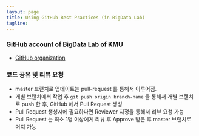 ```yaml
---
layout: page
title: Using GitHub Best Practices (in BigData Lab)
tagline:  
---
```


### GitHub account of BigData Lab of KMU
* [GitHub organization](https://github.com/kmu-bigdata)

### 코드 공유 및 리뷰 요청
* master 브랜치로 업데이트는 pull-request 를 통해서 이루어짐.
* 개별 브랜치에서 작업 후 `git push origin branch-name` 을 통해서 개별 브랜치로 push 한 후, GitHub 에서 Pull Request 생성
* Pull Request 생성시에 필요하다면 Reviewer 지정을 통해서 리뷰 요청 가능
* Pull Request 는 최소 1명 이상에게 리뷰 후 Approve 받은 후 master 브랜치로 머지 가능
